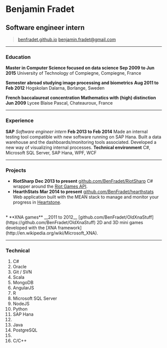 # Benjamin Fradet
## Software engineer intern

> [benfradet.github.io](http://benfradet.github.io/)
> [&#98;&#101;&#110;&#106;&#97;&#109;&#105;&#110;&#46;&#102;&#114;&#97;&#100;&#101;&#116;&#64;&#103;&#109;&#97;&#105;&#108;&#46;&#99;&#111;&#109;](mailto:&#98;&#101;&#110;&#106;&#97;&#109;&#105;&#110;&#46;&#102;&#114;&#97;&#100;&#101;&#116;&#64;&#103;&#109;&#97;&#105;&#108;&#46;&#99;&#111;&#109;)


------

### Education

**Master in Computer Science focused on data science** __Sep 2009 to Jun 2015__
    University of Technology of Compiegne, Compiegne, France

**Semester abroad studying image processing and biometrics** __Aug 2011 to Feb 2012__
    Hogskolan Dalarna, Borlange, Sweden

**French baccalaureat concentration Mathematics with (high) distinction** __Jun 2009__
    Lycee Blaise Pascal, Chateauroux, France

------

### Experience

**SAP** *Software engineer intern* __Feb 2013 to Feb 2014__
    Made an internal testing tool compatible with new software running on SAP Hana.
    Built a data warehouse and the dashboards/monitoring tools associated.
    Developed a new way of visualizing internal processes.
    **Technical environment** C#, Microsoft SQL Server, SAP Hana, WPF, WCF

------

### Projects

* **RiotSharp** __Dec 2013 to present__
    [github.com/BenFradet/RiotSharp](https://github.com/BenFradet/RiotSharp)
    C# wrapper around the [Riot Games API](https://developer.riotgames.com).
* **HearthStats** __Mar 2014 to present__
    [github.com/BenFradet/hearthstats](https://github.com/BenFradet/hearthstats)
    Web application built with the MEAN stack to manage and monitor your progress in [Heartstone](http://us.battle.net/hearthstone/en/).
<br/>
* **XNA games** __2011 to 2012__
    [github.com/BenFradet/OldXnaStuff](https://github.com/BenFradet/OldXnaStuff)
    2D and 3D mini games developed with the [XNA framework](http://en.wikipedia.org/wiki/Microsoft_XNA).

------

### Technical

1. C#
1. Oracle
1. Git / SVN
1. Scala
1. MongoDB
1. AngularJS
1. R
1. Microsoft SQL Server
1. NodeJS
1. Python
1. SAP Hana
1. <br>
1. Java
1. PostgreSQL
1. <br>
1. C/C++
